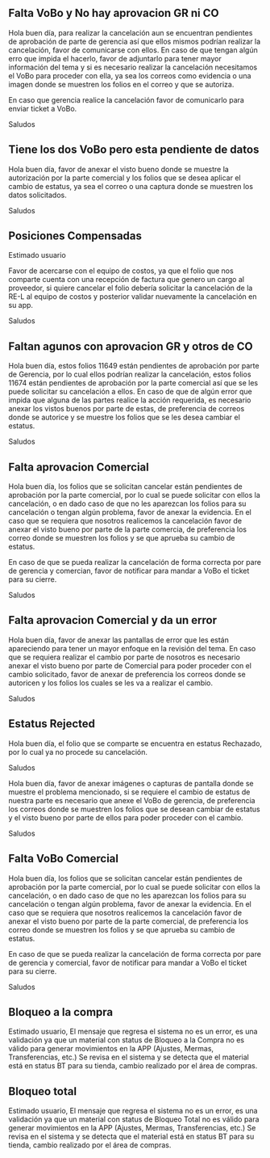 ## Falta VoBo y No hay aprovacion GR ni CO	

Hola buen día, para realizar la cancelación aun se encuentran pendientes de aprobación de parte de gerencia así que ellos mismos podrían realizar la cancelación, favor de comunicarse con ellos.
En caso de que tengan algún erro que impida el hacerlo, favor de adjuntarlo para tener mayor información del tema y si es necesario realizar la cancelación necesitamos el VoBo para proceder con ella, ya sea los correos como evidencia o una imagen donde se muestren los folios en el correo y que se autoriza.

En caso que gerencia realice la cancelación favor de comunicarlo para enviar ticket a VoBo.

Saludos

## Tiene los dos VoBo pero esta pendiente de datos	

Hola buen día, favor de anexar el visto bueno donde se muestre la autorización por la parte comercial y los folios que se desea aplicar el cambio de estatus, ya sea el correo o una captura donde se muestren los datos solicitados.

Saludos


## Posiciones Compensadas	

Estimado usuario    

Favor de acercarse con el equipo de costos, ya que el folio que nos comparte cuenta con una recepción de factura que genero un cargo al proveedor, si quiere cancelar el folio debería solicitar la cancelación de la RE-L al equipo de costos y posterior validar nuevamente la cancelación en su app.   

 

Saludos  

## Faltan agunos con aprovacion GR y otros de CO

Hola buen día, estos folios 11649 están pendientes de aprobación por parte de Gerencia, por lo cual ellos podrían realizar la cancelación, estos folios 11674 están pendientes de aprobación por la parte comercial así que se les puede solicitar su cancelación a ellos.
En caso de que de algún error que impida que alguna de las partes realice la acción requerida, es necesario anexar los vistos buenos por parte de estas, de preferencia de correos donde se autorice y se muestre los folios que se les desea cambiar el estatus.

Saludos

## Falta aprovacion Comercial

Hola buen día, los folios que se solicitan cancelar están pendientes de aprobación por la parte comercial, por lo cual se puede solicitar con ellos la cancelación, o en dado caso de que no les aparezcan los folios para su cancelación o tengan algún problema, favor de anexar la evidencia.
En el caso que se requiera que nosotros realicemos la cancelación favor de anexar el visto bueno por parte de la parte comercia, de preferencia los correo donde se muestren los folios y se que aprueba su cambio de estatus.

En caso de que se pueda realizar la cancelación de forma correcta por pare de gerencia y comercian, favor de notificar para mandar a VoBo el ticket para su cierre.

Saludos

## Falta aprovacion Comercial y da un error

Hola buen día, favor de anexar las pantallas de error que les están apareciendo para tener un mayor enfoque en la revisión del tema.
En caso que se requiera realizar el cambio por parte de nosotros es necesario anexar el visto bueno por parte de Comercial para poder proceder con el cambio solicitado, favor de anexar de preferencia los correos donde se autoricen y los folios los cuales se les va a realizar el cambio.

Saludos


## Estatus Rejected

Hola buen día, el folio que se comparte se encuentra en estatus Rechazado, por lo cual ya no procede su cancelación.

Saludos

Hola buen día, favor de anexar imágenes o capturas de pantalla donde se muestre el problema mencionado, si se requiere el cambio de estatus de nuestra parte es necesario que anexe el VoBo de gerencia, de preferencia los correos donde se muestren los folios que se desean cambiar de estatus y el visto bueno por parte de ellos para poder proceder con el cambio.

Saludos

## Falta VoBo Comercial

Hola buen día, los folios que se solicitan cancelar están pendientes de aprobación por la parte comercial, por lo cual se puede solicitar con ellos la cancelación, o en dado caso de que no les aparezcan los folios para su cancelación o tengan algún problema, favor de anexar la evidencia.
En el caso que se requiera que nosotros realicemos la cancelación favor de anexar el visto bueno por parte de la parte comercial, de preferencia los correo donde se muestren los folios y se que aprueba su cambio de estatus.

En caso de que se pueda realizar la cancelación de forma correcta por pare de gerencia y comercial, favor de notificar para mandar a VoBo el ticket para su cierre.

Saludos


## Bloqueo a la compra

Estimado usuario, 
El mensaje que regresa el sistema no es un error, es una validación ya que un material con status de Bloqueo a la Compra no es válido para generar movimientos en la APP (Ajustes, Mermas, Transferencias, etc.) Se revisa en el sistema y se detecta que el material está en status BT para su tienda, cambio realizado por el área de compras.

## Bloqueo total

Estimado usuario, 
El mensaje que regresa el sistema no es un error, es una validación ya que un material con status de Bloqueo Total no es válido para generar movimientos en la APP (Ajustes, Mermas, Transferencias, etc.) Se revisa en el sistema y se detecta que el material está en status BT para su tienda, cambio realizado por el área de compras.